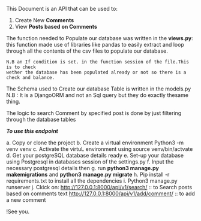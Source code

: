 This Document is an API that can be used to:
1. Create New **Comments**
2. View **Posts based on Comments**

The function needed to Populate our database was written in the **views.py**: 
    this function made use of libraries like pandas to easily extract and loop through 
    all the contents of the csv files to populate our database. 

    N.B an If condition is set. in the function session of the file.This is to check
    wether the database has been populated already or not so there is a check and balance.

The Schema used to Create our database Table is written in the models.py N.B : It is a DjangoORM and
not an Sql query but they do exactly thesame thing.

The logic to search Comment by specified post is done by just filtering through the database tables

***To use this endpoint***

a. Copy or clone the project
b. Create a virtual environment Python3 -m venv venv
c. Activate the virtuL environment using source venv/bin/actvate
d. Get your postgreSQL database details ready
e. Set-up your database using Postgresql in databases session of the settings.py
f. Input the necessary postgresql details then
g. run **python3 manage.py makemigrations** and **python3 manage.py migrate**
h. Pip install -r requirements.txt to install all the dependencies
i. Python3 manage.py runserver
j. Ckick on:
    http://127.0.0.1:8000/api/v1/search/  :: to Search posts based on comments text
    http://127.0.0.1:8000/api/v1/add/comment/ :: to add a new comment


!See you.









